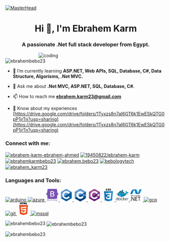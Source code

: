 
[![MasterHead](http://www.ipowersoftwares.com/wp-content/uploads/2015/12/ASP.net-AND-.NET-banner.png)](https://rishavchanda.io)

<h1 align="center">Hi 👋, I'm Ebrahem Karm</h1>
<h3 align="center">A passionate .Net full stack developer from Egypt.</h3>
<img align="right" alt="coding" width="400" src="https://cdn.dribbble.com/users/1162077/screenshots/3848914/programmer.gif">

<p align="left"> <img src="https://komarev.com/ghpvc/?username=ebrahembebo23&label=Profile%20views&color=0e75b6&style=flat" alt="ebrahembebo23" /> </p>

- 🌱 I’m currently learning **ASP.NET, Web APIs, SQL, Database, C#, Data Structure, Algorisms, .Net MVC.**

- 💬 Ask me about **.Net MVC, ASP.NET, SQL, Database, C#.**

- 📫 How to reach me **ebrahem.karm23@gmail.com**

- 📄 Know about my experiences [https://drive.google.com/drive/folders/1Tyxzs8n7aI6GT6k1EwESkQTG0pP1jrTn?usp=sharing](https://drive.google.com/drive/folders/1Tyxzs8n7aI6GT6k1EwESkQTG0pP1jrTn?usp=sharing)

<h3 align="left">Connect with me:</h3>
<p align="left">
<a href="https://linkedin.com/in/ebrahem-karm-ebrahem-ahmed" target="blank"><img align="center" src="https://raw.githubusercontent.com/rahuldkjain/github-profile-readme-generator/master/src/images/icons/Social/linked-in-alt.svg" alt="ebrahem-karm-ebrahem-ahmed" height="30" width="40" /></a>
<a href="https://stackoverflow.com/users/19450822/ebrahem-karm" target="blank"><img align="center" src="https://raw.githubusercontent.com/rahuldkjain/github-profile-readme-generator/master/src/images/icons/Social/stack-overflow.svg" alt="19450822/ebrahem-karm" height="30" width="40" /></a>
<a href="https://fb.com/ebrahemkarmbebo23" target="blank"><img align="center" src="https://raw.githubusercontent.com/rahuldkjain/github-profile-readme-generator/master/src/images/icons/Social/facebook.svg" alt="ebrahemkarmbebo23" height="30" width="40" /></a>
<a href="https://instagram.com/ebrahem.bebo23" target="blank"><img align="center" src="https://raw.githubusercontent.com/rahuldkjain/github-profile-readme-generator/master/src/images/icons/Social/instagram.svg" alt="ebrahem.bebo23" height="30" width="40" /></a>
<a href="https://www.youtube.com/c/bebologytech" target="blank"><img align="center" src="https://raw.githubusercontent.com/rahuldkjain/github-profile-readme-generator/master/src/images/icons/Social/youtube.svg" alt="bebologytech" height="30" width="40" /></a>
<a href="https://www.hackerrank.com/ebrahem_karm23" target="blank"><img align="center" src="https://raw.githubusercontent.com/rahuldkjain/github-profile-readme-generator/master/src/images/icons/Social/hackerrank.svg" alt="ebrahem_karm23" height="30" width="40" /></a>
</p>

<h3 align="left">Languages and Tools:</h3>
<p align="left"> <a href="https://www.arduino.cc/" target="_blank" rel="noreferrer"> <img src="https://cdn.worldvectorlogo.com/logos/arduino-1.svg" alt="arduino" width="40" height="40"/> </a> <a href="https://azure.microsoft.com/en-in/" target="_blank" rel="noreferrer"> <img src="https://www.vectorlogo.zone/logos/microsoft_azure/microsoft_azure-icon.svg" alt="azure" width="40" height="40"/> </a> <a href="https://getbootstrap.com" target="_blank" rel="noreferrer"> <img src="https://raw.githubusercontent.com/devicons/devicon/master/icons/bootstrap/bootstrap-plain-wordmark.svg" alt="bootstrap" width="40" height="40"/> </a> <a href="https://www.cprogramming.com/" target="_blank" rel="noreferrer"> <img src="https://raw.githubusercontent.com/devicons/devicon/master/icons/c/c-original.svg" alt="c" width="40" height="40"/> </a> <a href="https://www.w3schools.com/cpp/" target="_blank" rel="noreferrer"> <img src="https://raw.githubusercontent.com/devicons/devicon/master/icons/cplusplus/cplusplus-original.svg" alt="cplusplus" width="40" height="40"/> </a> <a href="https://www.w3schools.com/cs/" target="_blank" rel="noreferrer"> <img src="https://raw.githubusercontent.com/devicons/devicon/master/icons/csharp/csharp-original.svg" alt="csharp" width="40" height="40"/> </a> <a href="https://www.w3schools.com/css/" target="_blank" rel="noreferrer"> <img src="https://raw.githubusercontent.com/devicons/devicon/master/icons/css3/css3-original-wordmark.svg" alt="css3" width="40" height="40"/> </a> <a href="https://www.docker.com/" target="_blank" rel="noreferrer"> <img src="https://raw.githubusercontent.com/devicons/devicon/master/icons/docker/docker-original-wordmark.svg" alt="docker" width="40" height="40"/> </a> <a href="https://dotnet.microsoft.com/" target="_blank" rel="noreferrer"> <img src="https://raw.githubusercontent.com/devicons/devicon/master/icons/dot-net/dot-net-original-wordmark.svg" alt="dotnet" width="40" height="40"/> </a> <a href="https://cloud.google.com" target="_blank" rel="noreferrer"> <img src="https://www.vectorlogo.zone/logos/google_cloud/google_cloud-icon.svg" alt="gcp" width="40" height="40"/> </a> <a href="https://git-scm.com/" target="_blank" rel="noreferrer"> <img src="https://www.vectorlogo.zone/logos/git-scm/git-scm-icon.svg" alt="git" width="40" height="40"/> </a> <a href="https://www.w3.org/html/" target="_blank" rel="noreferrer"> <img src="https://raw.githubusercontent.com/devicons/devicon/master/icons/html5/html5-original-wordmark.svg" alt="html5" width="40" height="40"/> </a> <a href="https://www.microsoft.com/en-us/sql-server" target="_blank" rel="noreferrer"> <img src="https://www.svgrepo.com/show/303229/microsoft-sql-server-logo.svg" alt="mssql" width="40" height="40"/> </a> </p>

<p><img align="left" src="https://github-readme-stats.vercel.app/api/top-langs?username=ebrahembebo23&show_icons=true&locale=en&layout=compact" alt="ebrahembebo23" /></p>

<p>&nbsp;<img align="center" src="https://github-readme-stats.vercel.app/api?username=ebrahembebo23&show_icons=true&locale=en" alt="ebrahembebo23" /></p>

<p><img align="center" src="https://github-readme-streak-stats.herokuapp.com/?user=ebrahembebo23&" alt="ebrahembebo23" /></p>
